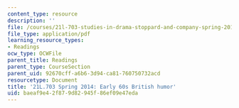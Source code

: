 ```yaml
---
content_type: resource
description: ''
file: /courses/21l-703-studies-in-drama-stoppard-and-company-spring-2014/baeaf9e42f879d82945f86ef09e47eda_MIT21L_703S14_early_60s.pdf
file_type: application/pdf
learning_resource_types:
- Readings
ocw_type: OCWFile
parent_title: Readings
parent_type: CourseSection
parent_uid: 92670cff-a6b6-3d94-ca81-760750732acd
resourcetype: Document
title: '21L.703 Spring 2014: Early 60s British humor'
uid: baeaf9e4-2f87-9d82-945f-86ef09e47eda
---
```


